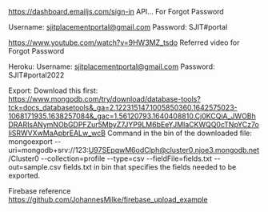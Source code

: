 
https://dashboard.emailjs.com/sign-in
API... For Forgot Password

Username: sjitplacementportal@gmail.com
Password: SJIT#portal

https://www.youtube.com/watch?v=9HW3MZ_tsdo
Referred video for Forgot Password

Heroku:
Username: sjitplacementportal@gmail.com
Password: SJIT#portal2022

Export:
Download this first: https://www.mongodb.com/try/download/database-tools?tck=docs_databasetools&_ga=2.122315147.1005850360.1642575023-1068171935.1638257084&_gac=1.56120793.1640408810.Cj0KCQiA_JWOBhDRARIsANymNObGDPFZur5MbyZ7JYP9LM6bEeYJMlaCKWQQ0cTNpYCz7oliSRWVXwMaApbrEALw_wcB
Command in the bin of the downloaded file: mongoexport --uri=mongodb+srv://123:U97SEpqwM6odClph@cluster0.njoe3.mongodb.net/Cluster0 --collection=profile --type=csv --fieldFile=fields.txt --out=sample.csv
fields.txt in bin that specifies the fields needed to be exported.

Firebase reference
https://github.com/JohannesMilke/firebase_upload_example
